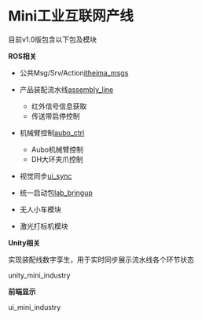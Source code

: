 # Mini工业互联网产线

目前v1.0版包含以下包及模块

**ROS相关**

- 公共Msg/Srv/Action[itheima_msgs](src/itheima_msgs)
- 产品装配流水线[assembly_line](src/assembly_line)
  - 红外信号信息获取
  - 传送带启停控制
- 机械臂控制[aubo_ctrl](src/aubo_ctrl)
  - Aubo机械臂控制
  - DH大环夹爪控制
- 视觉同步[ui_sync](src/ui_sync)
- 统一启动包[lab_bringup](src/lab_bringup)

- 无人小车模块
- 激光打标机模块

**Unity相关**

实现装配线数字孪生，用于实时同步展示流水线各个环节状态

unity_mini_industry

**前端显示**

ui_mini_industry

